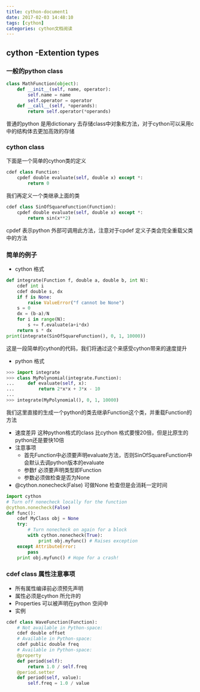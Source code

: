 ```yaml
---
title: cython-document1
date: 2017-02-03 14:48:10
tags: [cython]
categories: cython文档阅读
---
```

## cython -Extention types
### 一般的python class
``` python
class MathFunction(object):
    def __init__(self, name, operator):
        self.name = name
        self.operator = operator
    def __call__(self, *operands):
        return self.operator(*operands)
```
普通的python 是用dictionary 去存储class中对象和方法，对于cython可以采用c中的结构体去更加高效的存储
### cython class
下面是一个简单的cython类的定义
``` python
cdef class Function:
    cpdef double evaluate(self, double x) except *:
        return 0
```
我们再定义一个类继承上面的类
``` python
cdef class SinOfSquareFunction(Function):
    cpdef double evaluate(self, double x) except *:
        return sin(x**2)
```
cpdef 表示python 外部可调用此方法，注意对于cpdef 定义子类会完全重载父类中的方法

<!-- more -->
### 简单的例子
* cython 格式
``` python
def integrate(Function f, double a, double b, int N):
    cdef int i
    cdef double s, dx
    if f is None:
        raise ValueError("f cannot be None")
    s = 0
    dx = (b-a)/N
    for i in range(N):
        s += f.evaluate(a+i*dx)
    return s * dx
print(integrate(SinOfSquareFunction(), 0, 1, 10000))
```
这是一段简单的cython的代码，我们将通过这个来感受cython带来的速度提升
* python 格式
``` python
>>> import integrate
>>> class MyPolynomial(integrate.Function):
...     def evaluate(self, x):
...         return 2*x*x + 3*x - 10
...
>>> integrate(MyPolynomial(), 0, 1, 10000)
```
我们这里直接的生成一个python的类去继承Function这个类，并重载Function的方法
* 速度差异
这种python格式的class 比cython 格式要慢20倍，但是比原生的python还是要快10倍
* 注意事项
    * 首先Function中必须要声明evaluate方法，否则SinOfSquareFunction中会默认去调python版本的evaluate
    * 参数f 必须要声明类型即Function
    * 参数必须做检查是否为None
* @cython.nonecheck(False) 可做None 检查但是会消耗一定时间
``` python
import cython
# Turn off nonecheck locally for the function
@cython.nonecheck(False)
def func():
    cdef MyClass obj = None
    try:
        # Turn nonecheck on again for a block
        with cython.nonecheck(True):
            print obj.myfunc() # Raises exception
    except AttributeError:
        pass
    print obj.myfunc() # Hope for a crash!
```
### cdef class 属性注意事项
* 所有属性编译前必须预先声明
* 属性必须是cython 所允许的
* Properties 可以被声明在python 空间中
* 实例
``` python
cdef class WaveFunction(Function):
    # Not available in Python-space:
    cdef double offset
    # Available in Python-space:
    cdef public double freq
    # Available in Python-space:
    @property
    def period(self):
        return 1.0 / self.freq
    @period.setter
    def period(self, value):
        self.freq = 1.0 / value
```










 

